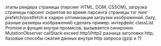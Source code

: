 этапы рендера страницы (парсинг HTML, DOM, CSSOM), загрузка страницы
парсинг скриптов во время парсинга страницы
тэг линг prefetch/postfetch в хэдере
оптимизация загрузки изображений. (lazy, разные размеры изображений) сделать пример.
интерфейс classList
Promise и фунция внутри промисов, вызывается синхронно
MutationObserver
callStack exceed
http1/http2 разница
заголовки http, базовые
способы сжатия данных внутри http запроса (gzip и ?)
